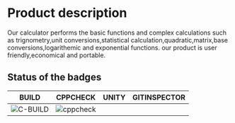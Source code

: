 # Product description  
Our calculator performs the basic functions and complex calculations such as trignometry,unit conversions,statistical calculation,quadratic,matrix,base conversions,logarithemic and exponential functions. our product is user friendly,economical and portable.  

## Status of the badges

| BUILD  | CPPCHECK  | UNITY  |  GITINSPECTOR |
|:-:|:-:|:-:|:-:|
|  ![C-BUILD](https://github.com/99003607/activity2c/workflows/C-BUILD/badge.svg) |  ![cppcheck](https://github.com/99003607/activity2c/workflows/cppcheck/badge.svg) |   |   |
